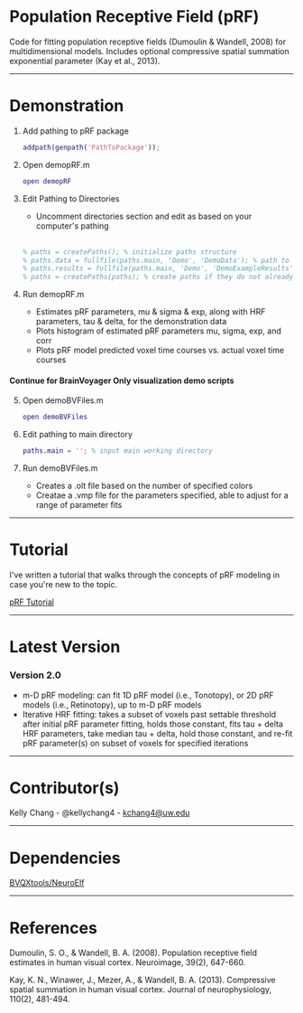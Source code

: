 # Population Receptive Field (pRF)

Code for fitting population receptive fields (Dumoulin & Wandell, 2008) for multidimensional models. Includes optional compressive spatial summation exponential parameter (Kay et al., 2013).

---

# Demonstration

1. Add pathing to pRF package

	```matlab
	addpath(genpath('PathToPackage'));
	```

2. Open demopRF.m

	```matlab
	open demopRF
	```

3. Edit Pathing to Directories
	* Uncomment directories section and edit as based on your computer's pathing
	<br>
	
	```matlab
	% paths = createPaths(); % initialize paths structure
	% paths.data = fullfile(paths.main, 'Demo', 'DemoData'); % path to demostration data directory
	% paths.results = fullfile(paths.main, 'Demo', 'DemoExampleResults'); % path to output results directory
	% paths = createPaths(paths); % create paths if they do not already exist
	```

4. Run demopRF.m
	* Estimates pRF parameters, mu & sigma & exp, along with HRF parameters, tau & delta, for the demonstration data
	* Plots histogram of estimated pRF parameters mu, sigma, exp, and corr
	* Plots pRF model predicted voxel time courses vs. actual voxel time courses  

#### Continue for BrainVoyager Only visualization demo scripts

5. Open demoBVFiles.m

	```matlab
	open demoBVFiles
	```

6. Edit pathing to main directory

	```matlab
	paths.main = ''; % input main working directory
	```

7. Run demoBVFiles.m
	* Creates a .olt file based on the number of specified colors
	* Creatae a .vmp file for the parameters specified, able to adjust for a range of parameter fits

---

# Tutorial

I've written a tutorial that walks through the concepts of pRF modeling in case you're new to the topic.

<a href="http://htmlpreview.github.io/?https://github.com/kellychang4/pRF/blob/master/Tutorial/html/pRFTutorial.html" target="_blank">pRF Tutorial</a>

--- 

# Latest Version

### Version 2.0
- m-D pRF modeling: can fit 1D pRF model (i.e., Tonotopy), or 2D pRF models (i.e., Retinotopy), up to m-D pRF models
- Iterative HRF fitting: takes a subset of voxels past settable threshold after initial pRF parameter fitting, holds those constant, fits tau + delta HRF parameters, take median tau + delta, hold those constant, and re-fit pRF parameter(s) on subset of voxels for specified iterations

--- 

# Contributor(s)

Kelly Chang - @kellychang4 - kchang4@uw.edu

--- 

# Dependencies

[BVQXtools/NeuroElf](http://support.brainvoyager.com/available-tools/52-matlab-tools-bvxqtools/232-getting-started.html)

--- 

# References

Dumoulin, S. O., & Wandell, B. A. (2008). Population receptive field estimates in human visual cortex. Neuroimage, 39(2), 647-660.

Kay, K. N., Winawer, J., Mezer, A., & Wandell, B. A. (2013). Compressive spatial summation in human visual cortex. Journal of neurophysiology, 110(2), 481-494.